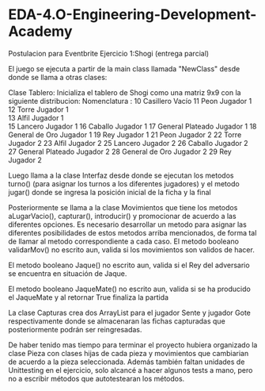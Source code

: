 # EDA-4.O-Engineering-Development-Academy
Postulacion para Eventbrite
Ejercicio 1:Shogi (entrega parcial)

El juego se ejecuta a partir de la main class llamada "NewClass" desde donde se llama a otras clases:

Clase Tablero: Inicializa el tablero de Shogi como una matriz 9x9 con la siguiente distribucion:
Nomenclatura :
10 Casillero Vacío
11 Peon Jugador 1 <br>
12 Torre Jugador 1 <br>
13 Alfil Jugador 1 <br>
15 Lancero Jugador 1
16 Caballo Jugador 1
17 General Plateado Jugador 1
18 General de Oro Jugador 1
19 Rey Jugador 1
21 Peon Jugador 2
22 Torre Jugador 2
23 Alfil Jugador 2
25 Lancero Jugador 2
26 Caballo Jugador 2
27 General Plateado Jugador 2
28 General de Oro Jugador 2
29 Rey Jugador 2

Luego llama a la clase Interfaz desde donde se ejecutan los metodos turno() (para asignar los turnos a los diferentes jugadores) y el metodo jugar() donde se ingresa la posición inicial de la ficha y la final

Posteriormente se llama a la clase Movimientos que tiene los metodos aLugarVacio(), capturar(),   introducir() y promocionar de acuerdo a las diferentes opciones. 
Es necesario desarrollar un metodo para asignar las diferentes posibilidades de estos metodos arriba mencionados, de forma tal de llamar al metodo correspondiente a cada caso.
El metodo booleano validarMov() no escrito aun, valida si los movimientos son validos de hacer. 

El metodo booleano Jaque() no escrito aun, valida si el Rey del adversario se encuentra en situación de Jaque.

El metodo booleano JaqueMate() no escrito aun, valida si se ha producido el JaqueMate y al retornar True finaliza la partida

La clase Capturas crea dos ArrayList <Integer> para el jugador Sente y jugador Gote respectivamente donde se almacenaran las fichas capturadas que posteriormente podrán ser reingresadas.
  
De haber tenido mas tiempo para terminar el proyecto  hubiera organizado la clase Pieza con clases hijas de cada pieza y movimientos que cambiarian de acuerdo a la pieza seleccionada. 
Además también faltan unidades de Unittesting en el ejercicio, solo alcancé a hacer algunos tests a mano, pero no a escribir métodos que autotestearan los métodos.




